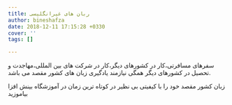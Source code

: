 ```yaml
---
title: ربان های غیرانگلیسی
author: bineshafza
date: 2018-12-11 17:15:28 +0330
cover: ''
tags: []

---
```

سفرهای مسافرتی،کار در کشورهای دیگر،کار در شرکت های بین المللی،مهاجدت و تحصیل در کشورهای دیگر همگی نیازمند یادگیری زبان های کشور مقصد می باشد.

زبان کشور مقصد خود را با کیفیتی بی نظیر در کوتاه ترین زمان در آموزشگاه بینش افزا بیاموزید